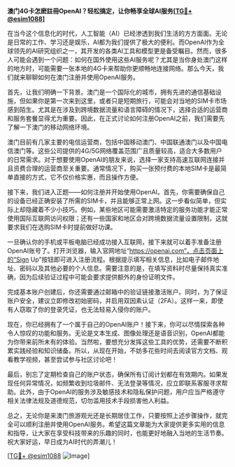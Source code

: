 **澳门4G卡怎麽註冊OpenAI？轻松搞定，让你畅享全球AI服务[[TG💪+ @esim1088](https://t.me/s/esim1088)]**

在当今这个信息化的时代，人工智能（AI）已经渗透到我们生活的方方面面。无论是日常的工作、学习还是娱乐，AI都为我们提供了极大的便利。而OpenAI作为全球领先的AI研究组织之一，其开发的各类AI工具和模型更是备受瞩目。然而，很多人可能会遇到一个问题：如何在国外使用这些AI服务呢？尤其是当你身处澳门这样的地方时，可能需要一张本地的4G卡来帮助你更顺畅地连接网络。那么今天，我们就来聊聊如何在澳门注册并使用OpenAI服务。

首先，让我们明确一下背景。澳门是一个国际化的城市，拥有先进的通信基础设施，但如果你是第一次来到这里，或者只是短期旅行，可能会对当地的SIM卡市场感到陌生。尤其是在涉及到跨境数据流量和语言障碍的情况下，选择合适的运营商和服务套餐显得尤为重要。因此，在正式讨论如何注册OpenAI之前，我们需要先了解一下澳门的移动网络环境。

澳门目前有几家主要的电信运营商，包括中国移动澳门、中国联通澳门以及中国电信澳门等。这些公司提供的4G/5G网络覆盖范围广且质量较高，适合大多数用户的日常需求。对于想要使用OpenAI的朋友来说，选择一家支持高速互联网连接并且资费合理的运营商至关重要。通常情况下，购买一张预付费的本地SIM卡是最简单直接的方式，它不仅价格实惠，而且操作方便。

接下来，我们进入正题——如何注册并开始使用OpenAI。首先，你需要确保自己的设备已经正确安装了所需的SIM卡，并且能够正常上网。这一步看似简单，但实际上却隐藏着不少小技巧。例如，某些地区可能需要激活特定的服务功能才能正常使用国际互联网访问权限；还有一些国家和地区会对跨境数据流量设置限制，这就要求我们在选购SIM卡时提前做好功课。

一旦确认你的手机或平板电脑已经成功接入互联网，接下来就可以着手准备注册OpenAI账号了。打开浏览器，输入官网地址“https://openai.com”，点击页面上的“Sign Up”按钮即可进入注册流程。根据提示填写相关信息，比如电子邮件地址、密码以及其他必要的个人信息。需要注意的是，在填写资料时尽量保持真实准确，因为后续验证过程中可能会要求提供额外的身份证明文件。

完成基本账户创建后，你还需要通过邮箱中的验证链接激活账户。同时，为了保证账户安全，建议立即修改初始密码，并启用双因素认证（2FA）。这样一来，即使有人窃取了你的登录凭证，也无法轻易入侵你的账户。

现在，你已经拥有了一个属于自己的OpenAI账户！接下来，你可以尽情探索各种令人惊叹的功能和服务。无论是文本生成、图像处理还是语音识别，OpenAI都能为你带来前所未有的体验。当然啦，要想充分发挥这些工具的优势，还需要不断积累实践经验和知识储备。所以，从现在开始，不妨多花些时间去阅读官方文档、观看教学视频，甚至尝试参与社区讨论吧！

最后，别忘了定期检查自己的账户状态，确保所有订阅计划都在有效期内。如果发现任何异常情况，如频繁收到垃圾邮件、无法登录等情况，应立即联系客服寻求帮助。此外，由于OpenAI的服务涉及敏感技术和隐私保护问题，用户应当严格遵守相关法律法规及道德规范，切勿滥用技术手段损害他人利益。

总之，无论你是来澳门旅游观光还是长期居住工作，只要按照上述步骤操作，就完全可以顺利注册并使用OpenAI服务。希望这篇文章能为大家提供更多实用的信息和指导，让大家在享受科技带来的乐趣的同时，也能更好地融入当地的生活节奏。祝大家好运，早日成为AI时代的弄潮儿！

[[TG💪+ @esim1088](https://t.me/s/esim1088) ![Image](https://i.postimg.cc/4NQfJmqS/Snipaste-2025-05-13-00-14-12.png)]